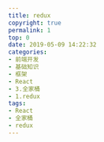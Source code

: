 ```yaml
---
title: redux
copyright: true
permalink: 1
top: 0
date: 2019-05-09 14:22:32
categories:
- 前端开发
- 基础知识
- 框架
- React
- 3.全家桶
- 1.redux
tags:
- React
- 全家桶
- redux
---
```

